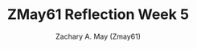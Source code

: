 ---
title: "ZMay61 Reflection Week 5"
author: "Zachary A. May (Zmay61)"
description: Zachary's reflection on
---